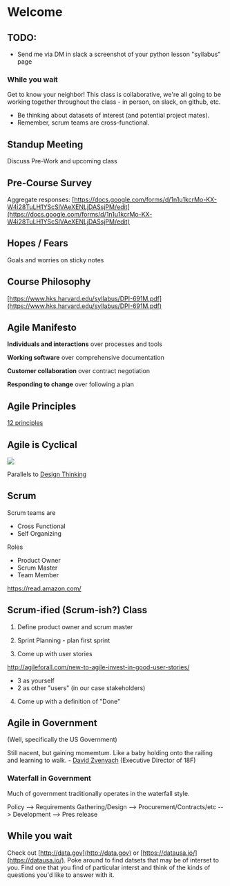 # Welcome

## TODO:

* Send me via DM in slack a screenshot of your python lesson "syllabus" page

### While you wait
Get to know your neighbor! This class is collaborative, we're all going to be working together throughout the class - in person, on slack, on github, etc.

* Be thinking about datasets of interest (and potential project mates).
* Remember, scrum teams are cross-functional.

## Standup Meeting
Discuss Pre-Work and upcoming class

## Pre-Course Survey

Aggregate responses:
[https://docs.google.com/forms/d/1n1u1kcrMo-KX-W4i28TuLH1YScSlVAeXENLjDASsjPM/edit](https://docs.google.com/forms/d/1n1u1kcrMo-KX-W4i28TuLH1YScSlVAeXENLjDASsjPM/edit)

## Hopes / Fears
Goals and worries on sticky notes

## Course Philosophy
[https://www.hks.harvard.edu/syllabus/DPI-691M.pdf](https://www.hks.harvard.edu/syllabus/DPI-691M.pdf)

## Agile Manifesto
**Individuals and interactions** over processes and tools

**Working software** over comprehensive documentation

**Customer collaboration** over contract negotiation

**Responding to change** over following a plan

## Agile Principles
[12 principles](https://www.agilealliance.org/agile101/12-principles-behind-the-agile-manifesto/)

## Agile is Cyclical
![](https://www.evernote.com/shard/s150/sh/638b2cde-a6b4-4e4b-a299-519096ac92eb/f49ab3ede265cff7/res/8ecec91f-add1-435e-91f9-79a5585e4ff0/skitch.jpg?resizeSmall&width=832)


Parallels to [Design Thinking](https://dschool.stanford.edu/groups/k12/wiki/17cff/Steps_in_a_Design_Thinking_Process.html)

## Scrum

Scrum teams are

* Cross Functional
* Self Organizing

Roles 

* Product Owner
* Scrum Master
* Team Member

https://read.amazon.com/

## Scrum-ified (Scrum-ish?) Class

1) Define product owner and scrum master

2) Sprint Planning - plan first sprint

3) Come up with user stories

http://agileforall.com/new-to-agile-invest-in-good-user-stories/

* 3 as yourself
* 2 as other "users" (in our case stakeholders)

4) Come up with a definition of "Done"

## Agile in Government
(Well, specifically the US Government)

Still nacent, but gaining momemtum. Like a baby holding onto the railing and learning to walk. -
[David Zvenyach](https://www.linkedin.com/in/vdavez) (Executive 
Director of 18F)

### Waterfall in Government

Much of government traditionally operates in the waterfall style. 

Policy --> Requirements Gathering/Design --> Procurement/Contracts/etc --> Development --> Pres release


## While you wait

Check out [http://data.gov](http://data.gov) or [https://datausa.io/](https://datausa.io/). Poke around to find datsets that may be of interset to you. Find one that you find of particular interst and think of the kinds of questions you'd like to answer with it.

